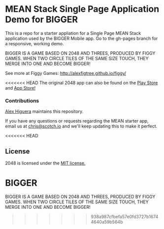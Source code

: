 # MEAN Stack Single Page Application Demo for BIGGER

This is a repo for a starter appliation for a Single Page MEAN Stack application used by the BIGGER Mobile app.  Go to the gh-pages branch for a responsive, working demo.

BIGGER IS A GAME BASED ON 2048 AND THREES, PRODUCED BY FIGGY GAMES. WHEN TWO CIRCLE TILES OF THE SAME SIZE TOUCH, THEY MERGE INTO ONE AND BECOME BIGGER! 

See more at Figgy Games: http://alexfigtree.github.io/figgy/

<<<<<<< HEAD
The original 2048 app can also be found on the [Play Store](https://play.google.com/store/apps/details?id=com.gabrielecirulli.app2048) and [App Store!](https://itunes.apple.com/us/app/2048-by-gabriele-cirulli/id868076805)

### Contributions

[Alex Higuera](https://github.com/alexfigtree/) maintains this repository.


If you have any questions or requests regarding the MEAN starter app, email us at [chris@scotch.io](mailto:chris@scotch.io) and we'll keep updating this to make it perfect.

<<<<<<< HEAD

## License
2048 is licensed under the [MIT license.](https://github.com/gabrielecirulli/2048/blob/master/LICENSE.txt)

# BIGGER
BIGGER IS A GAME BASED ON 2048 AND THREES, PRODUCED BY FIGGY GAMES. WHEN TWO CIRCLE TILES OF THE SAME SIZE TOUCH, THEY MERGE INTO ONE AND BECOME BIGGER! 

>>>>>>> 938a987cfbefa57e0fd3727b16744640a59b564b

